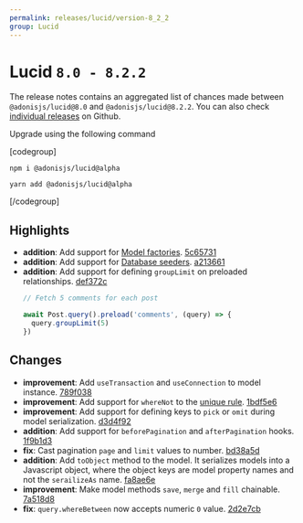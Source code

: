 ```yaml
---
permalink: releases/lucid/version-8_2_2
group: Lucid
---
```


# Lucid `8.0 - 8.2.2`
The release notes contains an aggregated list of chances made between `@adonisjs/lucid@8.0` and `@adonisjs/lucid@8.2.2`. You can also check [individual releases](https://github.com/adonisjs/lucid/releases) on Github.

Upgrade using the following command

[codegroup]
```sh{}{npm}
npm i @adonisjs/lucid@alpha
```

```sh{}{yarn}
yarn add @adonisjs/lucid@alpha
```
[/codegroup]

## Highlights

- **addition**: Add support for [Model factories](/guides/database/factories). [5c65731](https://github.com/adonisjs/lucid/commit/5c65731596891c5e37e233712395eed21f4381bd)
- **addition**: Add support for [Database seeders](). [a213661](https://github.com/adonisjs/lucid/commit/a213661ef48f457ad0a3471d113f22a401372c84)
- **addition**: Add support for defining `groupLimit` on preloaded relationships. [def372c](https://github.com/adonisjs/lucid/commit/def372c654888e3b5c2f11b5d9efa8fdb3b9cdb0)
  ```ts
  // Fetch 5 comments for each post

  await Post.query().preload('comments', (query) => {
    query.groupLimit(5)
  })
  ```

## Changes

- **improvement**: Add `useTransaction` and `useConnection` to model instance. [789f038](https://github.com/adonisjs/lucid/commit/789f038c044da992dabbf4a0d6d6932a8290eec0)
- **improvement**: Add support for `whereNot` to the [unique rule](rulesunique). [1bdf5e6](https://github.com/adonisjs/lucid/commit/1bdf5e698960e5e0f9a8e766ccfb4d748ae5c7b6)
- **improvement**: Add support for defining keys to `pick` or `omit` during model serialization. [d3d4f92](https://github.com/adonisjs/lucid/commit/d3d4f92ca712bbcd8fcd26ebfd9abfc37cf2aad8)
- **addition**: Add support for `beforePagination` and `afterPagination` hooks. [1f9b1d3](https://github.com/adonisjs/lucid/commit/1f9b1d3d885f7d51328393b68ed7e477b8e5b4fb)
- **fix**: Cast pagination `page` and `limit` values to number. [bd38a5d](https://github.com/adonisjs/lucid/commit/bd38a5d8bb09b392cc561a41bc49e86b79992ce2)
- **addition**: Add `toObject` method to the model. It serializes models into a Javascript object, where the object keys are model property names and not the `serailizeAs` name. [fa8ae6e](https://github.com/adonisjs/lucid/commit/fa8ae6efeaa2087f616e2621a0834dfc4f508d2f)
- **improvement**: Make model methods `save`, `merge` and `fill` chainable. [7a518d8](https://github.com/adonisjs/lucid/commit/7a518d8999b0b647b741960d18a8fa8c3974efb6)
- **fix**: `query.whereBetween` now accepts numeric `0` value. [2d2e7cb](https://github.com/adonisjs/lucid/commit/2d2e7cb2372624b13e0eb11d0184c5e6113c4022)
